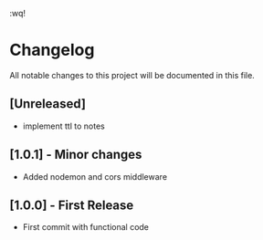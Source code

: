 :wq!
# Changelog
All notable changes to this project will be documented in this file.

## [Unreleased]
- implement ttl to notes

## [1.0.1] - Minor changes
- Added nodemon and cors middleware

## [1.0.0] - First Release
- First commit with functional code